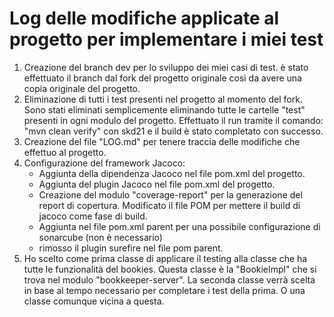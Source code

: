 # Log delle modifiche applicate al progetto per implementare i miei test

1. Creazione del branch dev per lo sviluppo dei miei casi di test. 
   è stato effettuato il branch dal fork del progetto originale così da avere una copia originale del progetto.
2. Eliminazione di tutti i test presenti nel progetto al momento del fork.
Sono stati eliminati semplicemente eliminando tutte le cartelle "test" presenti in ogni modulo del progetto.
Effettuato il run tramite il comando: "mvn clean verify" con skd21 e il build è stato completato con successo.
3. Creazione del file "LOG.md" per tenere traccia delle modifiche che effettuo al progetto.
4. Configurazione del framework Jacoco:
   - Aggiunta della dipendenza Jacoco nel file pom.xml del progetto.
   - Aggiunta del plugin Jacoco nel file pom.xml del progetto.
   - Creazione del modulo "coverage-report" per la generazione del report di copertura. Modificato il file POM per mettere il build di jacoco come fase di build.
   - Aggiunta nel file pom.xml parent per una possibile configurazione di sonarcube (non è necessario)
   - rimosso il plugin surefire nel file pom parent.
5. Ho scelto come prima classe di applicare il testing alla classe che ha tutte le funzionalità del bookies.
   Questa classe è la "BookieImpl" che si trova nel modulo "bookkeeper-server".
   La seconda classe verrà scelta in base al tempo necessario per completare i test della prima. O una classe comunque vicina a questa.